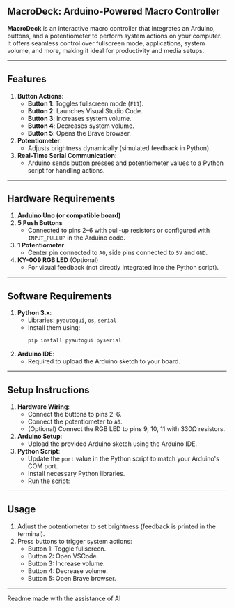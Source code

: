 ## **MacroDeck: Arduino-Powered Macro Controller**

**MacroDeck** is an interactive macro controller that integrates an Arduino, buttons, and a potentiometer to perform system actions on your computer. It offers seamless control over fullscreen mode, applications, system volume, and more, making it ideal for productivity and media setups.

---

## **Features**
1. **Button Actions**:
   - **Button 1**: Toggles fullscreen mode (`F11`).
   - **Button 2**: Launches Visual Studio Code.
   - **Button 3**: Increases system volume.
   - **Button 4**: Decreases system volume.
   - **Button 5**: Opens the Brave browser.
2. **Potentiometer**:
   - Adjusts brightness dynamically (simulated feedback in Python).
3. **Real-Time Serial Communication**:
   - Arduino sends button presses and potentiometer values to a Python script for handling actions.

---

## **Hardware Requirements**
1. **Arduino Uno (or compatible board)**
2. **5 Push Buttons**
   - Connected to pins 2–6 with pull-up resistors or configured with `INPUT_PULLUP` in the Arduino code.
3. **1 Potentiometer**
   - Center pin connected to `A0`, side pins connected to `5V` and `GND`.
4. **KY-009 RGB LED** (Optional)
   - For visual feedback (not directly integrated into the Python script).

---

## **Software Requirements**
1. **Python 3.x**:
   - Libraries: `pyautogui`, `os`, `serial`
   - Install them using:
     ```bash
     pip install pyautogui pyserial
     ```
2. **Arduino IDE**:
   - Required to upload the Arduino sketch to your board.

---

## **Setup Instructions**
1. **Hardware Wiring**:
   - Connect the buttons to pins 2–6.
   - Connect the potentiometer to `A0`.
   - (Optional) Connect the RGB LED to pins 9, 10, 11 with 330Ω resistors.
2. **Arduino Setup**:
   - Upload the provided Arduino sketch using the Arduino IDE.
3. **Python Script**:
   - Update the `port` value in the Python script to match your Arduino's COM port.
   - Install necessary Python libraries.
   - Run the script:

---

## **Usage**
1. Adjust the potentiometer to set brightness (feedback is printed in the terminal).
2. Press buttons to trigger system actions:
   - Button 1: Toggle fullscreen.
   - Button 2: Open VSCode.
   - Button 3: Increase volume.
   - Button 4: Decrease volume.
   - Button 5: Open Brave browser.

---

Readme made with the assistance of AI
